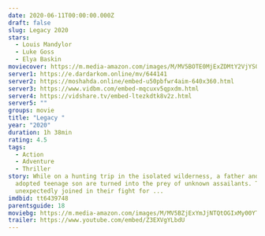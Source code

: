 ```yaml
---
date: 2020-06-11T00:00:00.000Z
draft: false
slug: Legacy 2020
stars:
  - Louis Mandylor
  - Luke Goss
  - Elya Baskin
moviecover: https://m.media-amazon.com/images/M/MV5BOTE0MjExZDMtY2VjYS00N2I2LTk1MDgtMmYxYzUzNDFjNTVlXkEyXkFqcGdeQXVyNDA1NDA2NTk@._V1_FMjpg_UX1032_.jpg
server1: https://e.dardarkom.online/mv/644141
server2: https://moshahda.online/embed-u50pbfwr4aim-640x360.html
server3: https://www.vidbm.com/embed-mqcuxv5qpxdm.html
server4: https://vidshare.tv/embed-ltezkdtk8v2z.html
server5: ""
groups: movie
title: "Legacy "
year: "2020"
duration: 1h 38min
rating: 4.5
tags:
  - Action
  - Adventure
  - Thriller
story: While on a hunting trip in the isolated wilderness, a father and his
  adopted teenage son are turned into the prey of unknown assailants. They are
  unexpectedly joined in their fight for ...
imdbid: tt6439748
parentsguide: 18
moviebg: https://m.media-amazon.com/images/M/MV5BZjExYmJjNTQtOGIxMy00YTZhLWJlZmEtOWE3ODUzNzk3NTg2XkEyXkFqcGdeQXVyMjA3NjAyNTY@._V1_FMjpg_UX1280_.jpg
trailer: https://www.youtube.com/embed/Z3EXVgYLbdU
---
```

